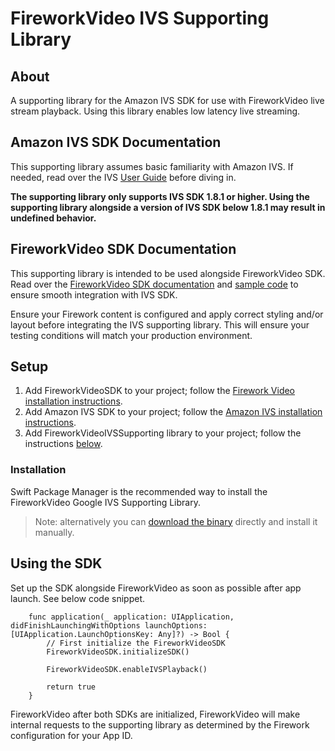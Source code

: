 # FireworkVideo IVS Supporting Library

## About

A supporting library for the Amazon IVS SDK for use with FireworkVideo live stream playback. Using this library enables low latency live streaming.

## Amazon IVS SDK Documentation

This supporting library assumes basic familiarity with Amazon IVS. If needed, read over the IVS [User Guide](https://docs.aws.amazon.com/ivs/latest/userguide/player-ios.html) before diving in.


**The supporting library only supports IVS SDK 1.8.1 or higher. Using the supporting library alongside a version of IVS SDK below 1.8.1 may result in undefined behavior.**

## FireworkVideo SDK Documentation

This supporting library is intended to be used alongside FireworkVideo SDK. Read over the [FireworkVideo SDK documentation](https://github.com/loopsocial/firework_ios_sdk#fireworkvideo) and [sample code](https://github.com/loopsocial/firework_ios_sdk/tree/main/FireworkVideoSample) to ensure smooth integration with IVS SDK.

Ensure your Firework content is configured and apply correct styling and/or layout before integrating the IVS supporting library. This will ensure your testing conditions will match your production environment.

## Setup

  1. Add FireworkVideoSDK to your project; follow the [Firework Video installation instructions](https://github.com/loopsocial/firework_ios_sdk#readme).
  2. Add Amazon IVS SDK to your project; follow the [Amazon IVS installation instructions](https://docs.aws.amazon.com/ivs/latest/userguide/player-ios.html).
  3. Add FireworkVideoIVSSupporting library to your project; follow the instructions [below](#installation).

### Installation

Swift Package Manager is the recommended way to install the FireworkVideo Google IVS Supporting Library.

> Note: alternatively you can [download the binary](https://github.com/loopsocial/firework_ios_sdk_ivs_support/releases/latest) directly and install it manually.

## Using the SDK

Set up the SDK alongside FireworkVideo as soon as possible after app launch. See below code snippet.

```     
    func application(_ application: UIApplication, didFinishLaunchingWithOptions launchOptions: [UIApplication.LaunchOptionsKey: Any]?) -> Bool {
        // First initialize the FireworkVideoSDK
        FireworkVideoSDK.initializeSDK()
        
        FireworkVideoSDK.enableIVSPlayback()
        
        return true
    }
```

FireworkVideo after both SDKs are initialized, FireworkVideo will make internal requests to the supporting library as determined by the Firework configuration for your App ID.

